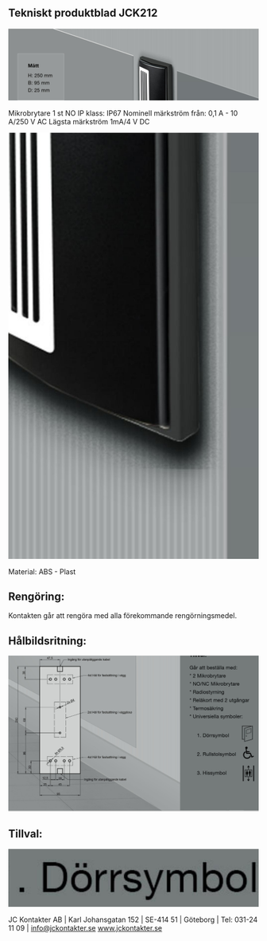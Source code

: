 ## Tekniskt produktblad JCK212

![](images/_page_0_Figure_1.jpeg)

Mikrobrytare 1 st NO IP klass: IP67 Nominell märkström från: 0,1 A - 10 A/250 V AC Lägsta märkström 1mA/4 V DC

![](images/_page_0_Picture_3.jpeg)

Material: ABS - Plast

## Rengöring:

Kontakten går att rengöra med alla förekommande rengörningsmedel.

## Hålbildsritning:

![](images/_page_0_Figure_9.jpeg)

## Tillval:

![](images/_page_0_Picture_11.jpeg)

JC Kontakter AB | Karl Johansgatan 152 | SE-414 51 | Göteborg | Tel: 031-24 11 09 | info@jckontakter.se www.jckontakter.se